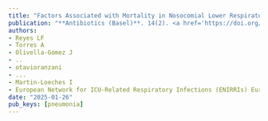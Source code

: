 ```yaml
---
title: "Factors Associated with Mortality in Nosocomial Lower Respiratory Tract Infections: An ENIRRI Analysis"
publication: "**Antibiotics (Basel)**. 14(2). <a href='https://doi.org/10.3390/antibiotics14020127' target='_blank' rel='noopener noreferrer'>10.3390/antibiotics14020127</a>"
authors:
- Reyes LF
- Torres A
- Olivella-Gomez J
- ..
- otavioranzani
- ...
- Martin-Loeches I
- European Network for ICU-Related Respiratory Infections (ENIRRIs) European Respiratory Society-Clinical Research Collaboration Investigators
date: "2025-01-26"
pub_keys: [pneumonia]
---
```

